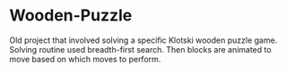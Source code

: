 # Wooden-Puzzle

Old project that involved solving a specific Klotski wooden puzzle game. Solving routine used breadth-first search. Then blocks are animated to move based on which moves to perform.
